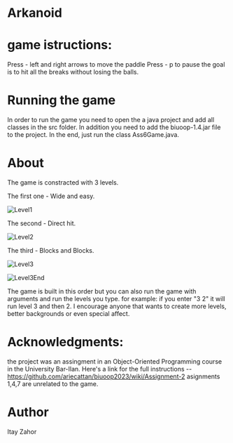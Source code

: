 # Arkanoid

# game istructions:
Press - left and right arrows to move the paddle
Press - p to pause
the goal is to hit all the breaks without losing the balls.

# Running the game
In order to run the game you need to open the a java project
and add all classes in the src folder.
In addition you need to add the biuoop-1.4.jar file to the project.
In the end, just run the class Ass6Game.java.

# About
The game is constracted with 3 levels.

The first one - Wide and easy.

![Level1](https://github.com/itayzahor/Arkanoid/assets/121388179/c91fcdf8-1ca0-4c49-9bc8-f2e4b2de7e01)

The second - Direct hit.

![Level2](https://github.com/itayzahor/Arkanoid/assets/121388179/6598c0c5-ccc5-434f-ba1a-677b67bb6f15)

The third - Blocks and Blocks.

![Level3](https://github.com/itayzahor/Arkanoid/assets/121388179/2878ce88-95d7-49fb-ad5a-b75250c48912)

![Level3End](https://github.com/itayzahor/Arkanoid/assets/121388179/3426a2eb-7823-4c88-8ab6-1e5d44229691)

The game is built in this order but you can also run the game with arguments and run the levels you type.
for example: if you enter "3 2"
it will run level 3 and then 2.
I encourage anyone that wants to create more levels, better backgrounds or even special affect.

# Acknowledgments:
the project was an assingment in an Object-Oriented Programming course in the University Bar-Ilan.
Here's a link for the full instructions -- https://github.com/ariecattan/biuoop2023/wiki/Assignment-2
asignments 1,4,7 are unrelated to the game.

# Author
Itay Zahor 
